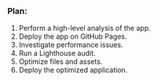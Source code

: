 ### Plan:
<ol>
<li> Perform a high-level analysis of the app.</li> 

<li>  Deploy the app on GitHub Pages.</li> 

<li>  Investigate performance issues.</li> 

<li>  Run a Lighthouse audit.</li> 

<li>  Optimize files and assets.</li> 

<li>  Deploy the optimized application.</li> 
</ol>